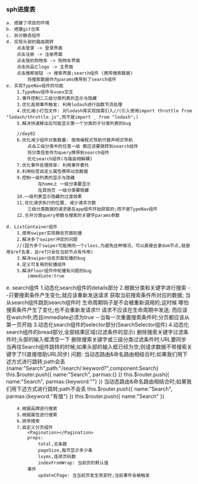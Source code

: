### sph进度表
    a. 搭建了项目的环境
    b. 搭建git仓库
    c. 拆分静态组件
    d. 实现头部的路由跳转
        点击登录 -> 登录界面
        点击注册 -> 注册界面
        点击我的购物车 -> 购物车界面
        点击尚品汇logo -> 主界面
        点击搜索按钮 -> 搜索界面;search组件 (携带搜索数据)
            将搜索数据作为params携带到了search组件
    e. 实现TypeNav组件的功能
        1.TypeNav组件与vuex交互
        2.事件控制二三级分类列表的显示与隐藏
        3.优化高频事件触发: 利用lodash进行函数节流处理
        4.优化减小打包文件: 对lodash库实现按需引入//(引入使用import throttle from "lodash/throttle.js",而不是import _ from "lodash";)
        5.解决快速移出后可能显示第一个分类的子分类列表的bug

        //day02
        6.优化减少组件对象数量: 使用编程式导航代替声明式导航
            点击三级分类中的任意一级 都应该要跳转到search组件
            将分类信息作为query携带到search组件
            优化search组件(与路由相解耦)
        7.优化事件处理效率: 利用事件委托
        8.利用标签自定义属性携带动态数据
        9.控制一级列表的显示与隐藏
                在home上 一级分类要显示
                在其他页 一级分类要隐藏
        10.一级列表显示隐藏的过渡效果
        11.优化请求执行的位置, 减少请求次数
            三级分类数据的请求是在app组件开始获取的;而不是TypeNav组件
        12.合并分类query参数与搜索的关键字params参数

    d. ListContainer组件
        1.使用swiper实现静态页面轮播
        2.解决多个swiper冲突的问题
        //(因为多个swiper可能用同一个class,为避免这种情况，可以直接去拿dom节点,就是用$ref去拿，且ref只会在当前节点有作用)
        3.解决swiper动态页面轮播的bug
        4.定义可复用的轮播组件
        5.解决Floor组件中轮播有问题的bug
            immediate:true

e. search组件
        1.动态化search组件的details部分
        2.根据分类和关键字进行搜索
              --只要搜索条件产生变化;就应该重新发送请求 获取当前搜索条件所对应的数据;
                当从search组件跳到search组件时 生命周期钩子是不会被重新调用的;这时候
                哪怕搜索条件产生了变化;也不会重新发请求!!!  请求不应该在生命周期中发送;
                而应该在watch中;而且immediate必须为true
              --当每一次重置搜索条件时;分页都应该从第一页开始
        3.动态化search组件的selector部分(SearchSelector组件)
        4.动态化search组件的bread部分,全部结果区域(过滤条件的显示)
               删除搜索关键字过滤条件时;头部的输入框清空一下
               删除搜索关键字或三级分类过滤条件时;URL要同步
               当再往Search组件跳转的时候;如果头部的输入框已经为空;则请求数据不带搜索关键字了!!(直接借助URL同步)
                    问题: 当动态路由&命名路由相结合时;如果我们用下述方式进行跳转;path会丢
                        {name:"Search",path:"/search/:keyword?",component:Search}
                        this.$router.push({
                            name:"Search",
                            parmas:{}
                        })
                        this.$router.push({
                            name:"Search",
                            parmas:{keyword:""}
                        })
                        当动态路由&命名路由相结合时;如果我们用下述方式进行跳转;path不会丢
                        this.$router.push({
                            name:"Search",
                            parmas:{keyword:"有值"}
                        })
                        this.$router.push({
                            name:"Search"
                        })

        4.根据品牌进行搜索
        5.根据属性进行搜索
        6.排序搜索
        7.自定义分页组件
            <Pagination></Pagination>
            props:
                total,总条数
                pageSize,每页显示多少条
                lxyms,连续页码数
                indexFromWrap: 当前页的默认值
            事件
                updateCPage: 当当前页发生改变时;当前事件会被触发


